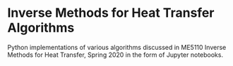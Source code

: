 # Inverse Methods for Heat Transfer Algorithms
Python implementations of various algorithms discussed in ME5110 Inverse Methods for Heat Transfer, Spring 2020 in the form of Jupyter notebooks.
